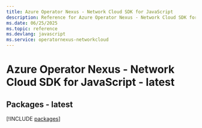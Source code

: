 ```yaml
---
title: Azure Operator Nexus - Network Cloud SDK for JavaScript
description: Reference for Azure Operator Nexus - Network Cloud SDK for JavaScript
ms.date: 06/25/2025
ms.topic: reference
ms.devlang: javascript
ms.service: operatornexus-networkcloud
---
```

# Azure Operator Nexus - Network Cloud SDK for JavaScript - latest
## Packages - latest
[!INCLUDE [packages](operator-nexus---network-cloud-index.md)]